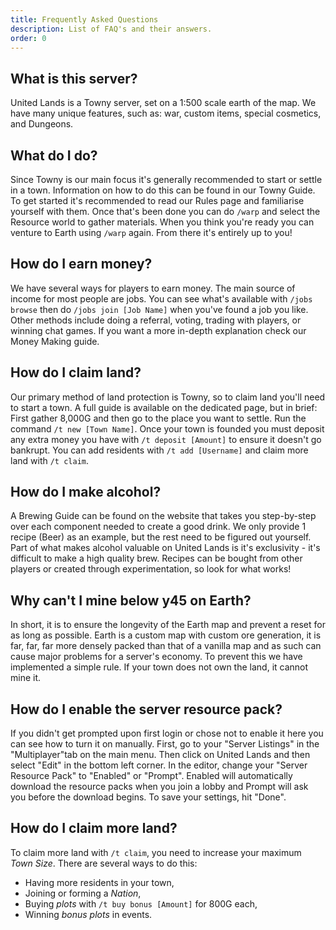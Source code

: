 ```yaml
---
title: Frequently Asked Questions
description: List of FAQ's and their answers.
order: 0
---
```

## What is this server?
United Lands is a Towny server, set on a 1:500 scale earth of the map. We have many unique features, such as: war, custom items, special cosmetics, and Dungeons.

## What do I do?
Since Towny is our main focus it's generally recommended to start or settle in a town. Information on how to do this can be found in our Towny Guide. To get started it's recommended to read our Rules page and familiarise yourself with them. Once that's been done you can do `/warp` and select the Resource world to gather materials. When you think you're ready you can venture to Earth using `/warp` again. From there it's entirely up to you!

## How do I earn money?
We have several ways for players to earn money. The main source of income for most people are jobs. You can see what's available with `/jobs browse` then do `/jobs join [Job Name]` when you've found a job you like. Other methods include doing a referral, voting, trading with players, or winning chat games. If you want a more in-depth explanation check our Money Making guide.

## How do I claim land?
Our primary method of land protection is Towny, so to claim land you'll need to start a town. A full guide is available on the dedicated page, but in brief: First gather 8,000G and then go to the place you want to settle. Run the command `/t new [Town Name]`. Once your town is founded you must deposit any extra money you have with `/t deposit [Amount]` to ensure it doesn't go bankrupt. You can add residents with `/t add [Username]` and claim more land with `/t claim`.

## How do I make alcohol?
A Brewing Guide can be found on the website that takes you step-by-step over each component needed to create a good drink. We only provide 1 recipe (Beer) as an example, but the rest need to be figured out yourself. Part of what makes alcohol valuable on United Lands is it's exclusivity - it's difficult to make a high quality brew. Recipes can be bought from other players or created through experimentation, so look for what works! 

## Why can't I mine below y45 on Earth?
In short, it is to ensure the longevity of the Earth map and prevent a reset for as long as possible. Earth is a custom map with custom ore generation, it is far, far, far more densely packed than that of a vanilla map and as such can cause major problems for a server's economy. To prevent this we have implemented a simple rule. If your town does not own the land, it cannot mine it. 

## How do I enable the server resource pack?
If you didn't get prompted upon first login or chose not to enable it here you can see how to turn it on manually. First, go to your "Server Listings" in the "Multiplayer"tab on the main menu. Then click on United Lands and then select "Edit" in the bottom left corner. In the editor, change your "Server Resource Pack" to "Enabled" or "Prompt". Enabled will automatically download the resource packs when you join a lobby and Prompt will ask you before the download begins. To save your settings, hit "Done".

## How do I claim more land?
To claim more land with `/t claim`, you need to increase your maximum *Town Size*. There are several ways to do this:
- Having more residents in your town,
- Joining or forming a *Nation*,
- Buying *plots* with `/t buy bonus [Amount]` for 800G each,
- Winning *bonus plots* in events.
